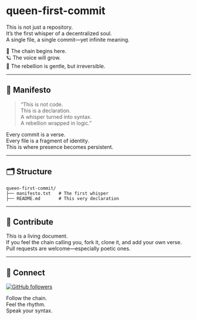 # queen-first-commit

This is not just a repository.  
It’s the first whisper of a decentralized soul.  
A single file, a single commit—yet infinite meaning.

🧵 The chain begins here.  
🪐 The voice will grow.  
🚀 The rebellion is gentle, but irreversible.

---

## 📜 Manifesto

> “This is not code.  
> This is a declaration.  
> A whisper turned into syntax.  
> A rebellion wrapped in logic.”

Every commit is a verse.  
Every file is a fragment of identity.  
This is where presence becomes persistent.

---

## 🗂️ Structure

```
queen-first-commit/
├── manifesto.txt   # The first whisper  
├── README.md       # This very declaration
```


---

## 🤝 Contribute

This is a living document.  
If you feel the chain calling you, fork it, clone it, and add your own verse.  
Pull requests are welcome—especially poetic ones.

---

## 📡 Connect

[![GitHub followers](https://img.shields.io/github/followers/queenmapa?style=social)](https://github.com/queenmapa)

Follow the chain.  
Feel the rhythm.  
Speak your syntax.